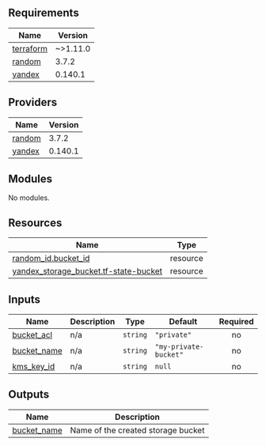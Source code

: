 <!-- BEGIN_TF_DOCS -->
## Requirements

| Name | Version |
|------|---------|
| <a name="requirement_terraform"></a> [terraform](#requirement\_terraform) | ~>1.11.0 |
| <a name="requirement_random"></a> [random](#requirement\_random) | 3.7.2 |
| <a name="requirement_yandex"></a> [yandex](#requirement\_yandex) | 0.140.1 |

## Providers

| Name | Version |
|------|---------|
| <a name="provider_random"></a> [random](#provider\_random) | 3.7.2 |
| <a name="provider_yandex"></a> [yandex](#provider\_yandex) | 0.140.1 |

## Modules

No modules.

## Resources

| Name | Type |
|------|------|
| [random_id.bucket_id](https://registry.terraform.io/providers/hashicorp/random/3.7.2/docs/resources/id) | resource |
| [yandex_storage_bucket.tf-state-bucket](https://registry.terraform.io/providers/yandex-cloud/yandex/0.140.1/docs/resources/storage_bucket) | resource |

## Inputs

| Name | Description | Type | Default | Required |
|------|-------------|------|---------|:--------:|
| <a name="input_bucket_acl"></a> [bucket\_acl](#input\_bucket\_acl) | n/a | `string` | `"private"` | no |
| <a name="input_bucket_name"></a> [bucket\_name](#input\_bucket\_name) | n/a | `string` | `"my-private-bucket"` | no |
| <a name="input_kms_key_id"></a> [kms\_key\_id](#input\_kms\_key\_id) | n/a | `string` | `null` | no |

## Outputs

| Name | Description |
|------|-------------|
| <a name="output_bucket_name"></a> [bucket\_name](#output\_bucket\_name) | Name of the created storage bucket |
<!-- END_TF_DOCS -->